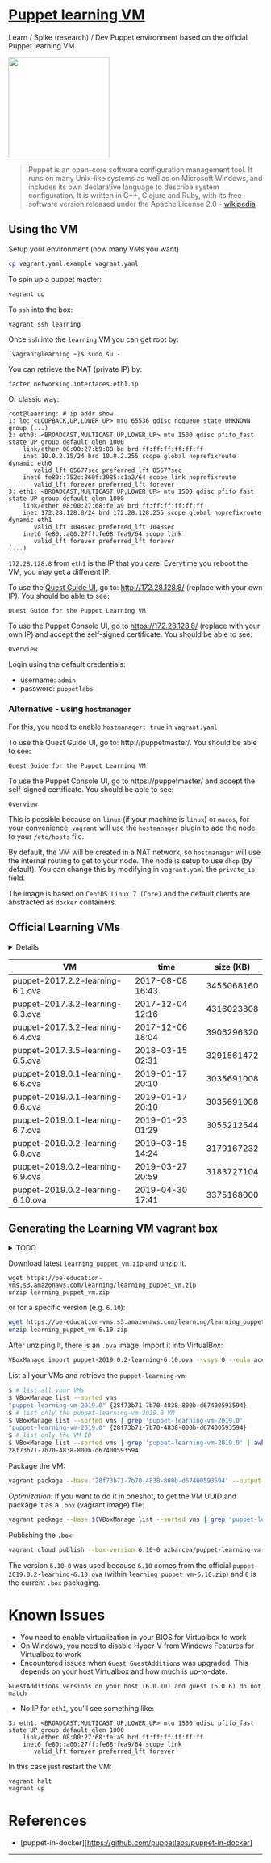 # [Puppet learning VM][website-url]

Learn / Spike (research) / Dev Puppet environment based on the official Puppet learning VM. 

<img src='https://upload.wikimedia.org/wikipedia/en/0/09/Puppet%27s_company_logo.png' width='200px'>

> Puppet is an open-core software configuration management tool. It runs on many Unix-like systems as well as on Microsoft Windows, and includes its own declarative language to describe system configuration. It is written in C++, Clojure and Ruby, with its free-software version released under the Apache License 2.0 - [wikipedia](https://en.wikipedia.org/wiki/Puppet_(company)#Puppet)

<!-- @import "[TOC]" {cmd="toc" depthFrom=1 depthTo=6 orderedList=false} -->

## Using the VM

Setup your environment (how many VMs you want)
```bash
cp vagrant.yaml.example vagrant.yaml
```

To spin up a puppet master:
```bash
vagrant up
```

To `ssh` into the box:
```
vagrant ssh learning
```

Once `ssh` into the `learning` VM you can get root by:
```
[vagrant@learning ~]$ sudo su -
```
You can retrieve the NAT (private IP) by:
```
facter networking.interfaces.eth1.ip
```
Or classic way:
```
root@learning: # ip addr show
1: lo: <LOOPBACK,UP,LOWER_UP> mtu 65536 qdisc noqueue state UNKNOWN group (...)
2: eth0: <BROADCAST,MULTICAST,UP,LOWER_UP> mtu 1500 qdisc pfifo_fast state UP group default qlen 1000
    link/ether 08:00:27:b9:88:bd brd ff:ff:ff:ff:ff:ff
    inet 10.0.2.15/24 brd 10.0.2.255 scope global noprefixroute dynamic eth0
       valid_lft 85677sec preferred_lft 85677sec
    inet6 fe80::752c:860f:3985:c1a2/64 scope link noprefixroute 
       valid_lft forever preferred_lft forever
3: eth1: <BROADCAST,MULTICAST,UP,LOWER_UP> mtu 1500 qdisc pfifo_fast state UP group default qlen 1000
    link/ether 08:00:27:68:fe:a9 brd ff:ff:ff:ff:ff:ff
    inet 172.28.128.8/24 brd 172.28.128.255 scope global noprefixroute dynamic eth1
       valid_lft 1048sec preferred_lft 1048sec
    inet6 fe80::a00:27ff:fe68:fea9/64 scope link 
       valid_lft forever preferred_lft forever
(...)
```

`172.28.128.8` from `eth1` is the IP that you care. Everytime you reboot the VM, you may get a different IP.

To use the [Quest Guide UI](https://github.com/puppetlabs/puppet-quest-guide), go to: http://172.28.128.8/ (replace with your own IP). You should be able to see:
```
Quest Guide for the Puppet Learning VM
```
To use the Puppet Console UI, go to https://172.28.128.8/ (replace with your own IP) and accept the self-signed certificate. You should be able to see:
```
Overview
```

Login using the default credentials:
* username: `admin`
* password: `puppetlabs`

### Alternative - using `hostmanager`

For this, you need to enable `hostmanager: true` in `vagrant.yaml`

To use the Quest Guide UI, go to: http://puppetmaster/. You should be able to see:
```
Quest Guide for the Puppet Learning VM
```
To use the Puppet Console UI, go to https://puppetmaster/ and accept the self-signed certificate. You should be able to see:
```
Overview
```

This is possible because on `linux` (if your machine is `linux`) or `macos`, for your convenience, `vagrant` will use the `hostmanager` plugin to add the node to your `/etc/hosts` file.

By default, the VM will be created in a NAT network, so `hostmanager` will use the internal routing to get to your node. The node is setup to use `dhcp` (by default). You can change this by modifying in `vagrant.yaml` the `private_ip` field.

The image is based on `CentOS Linux 7 (Core)` and the default clients are abstracted as `docker` containers.

## Official Learning VMs

<details>
<p>

Information was extracted using:
```
for i in $(ls -1 learning_puppet_vm*.zip); do unzip -ql $i; done | grep ova | awk '{print $4 " | " $2 " " $3 " | " $1}' | sort
```
</p>
</details>

VM | time | size (KB) 
-|-|-
puppet-2017.2.2-learning-6.1.ova | 2017-08-08 16:43 | 3455068160
puppet-2017.3.2-learning-6.3.ova | 2017-12-04 12:16 | 4316023808
puppet-2017.3.2-learning-6.4.ova | 2017-12-06 18:04 | 3906296320
puppet-2017.3.5-learning-6.5.ova | 2018-03-15 02:31 | 3291561472
puppet-2019.0.1-learning-6.6.ova | 2019-01-17 20:10 | 3035691008
puppet-2019.0.1-learning-6.6.ova | 2019-01-17 20:10 | 3035691008
puppet-2019.0.1-learning-6.7.ova | 2019-01-23 01:29 | 3055212544
puppet-2019.0.2-learning-6.8.ova | 2019-03-15 14:24 | 3179167232
puppet-2019.0.2-learning-6.9.ova | 2019-03-27 20:59 | 3183727104
puppet-2019.0.2-learning-6.10.ova | 2019-04-30 17:41 | 3375168000

## Generating the Learning VM vagrant box

<details>
  <summary>TODO</summary>
  Generate this image dynamically and create a Travis.CI Job to generate it.
</details>

Download latest `learning_puppet_vm.zip` and unzip it.

```
wget https://pe-education-vms.s3.amazonaws.com/learning/learning_puppet_vm.zip
unzip learning_puppet_vm.zip
```
or for a specific version (e.g. `6.10`):
```bash
wget https://pe-education-vms.s3.amazonaws.com/learning/learning_puppet_vm-6.10.zip
unzip learning_puppet_vm-6.10.zip
```

After unziping it, there is an `.ova` image. Import it into VirtualBox:
```bash
VBoxManage import puppet-2019.0.2-learning-6.10.ova --vsys 0 --eula accept --vsys 0 --vmname "puppet-learning-vm-2019.0" --settingsfile "puppet-learning-vm"
```

List all your VMs and retrieve the `puppet-learning-vm`:
```bash
$ # list all your VMs
$ VBoxManage list --sorted vms
"puppet-learning-vm-2019.0" {28f73b71-7b70-4838-800b-d67400593594}
$ # list only the puppet-learning-vm-2019.0 VM
$ VBoxManage list --sorted vms | grep 'puppet-learning-vm-2019.0'
"puppet-learning-vm-2019.0" {28f73b71-7b70-4838-800b-d67400593594}
$ # list only the VM ID
$ VBoxManage list --sorted vms | grep 'puppet-learning-vm-2019.0' | awk '{print $2}' | cut -d '{' -f2 | cut -d '}' -f1
28f73b71-7b70-4838-800b-d67400593594
```

Package the VM:
```bash
vagrant package --base '28f73b71-7b70-4838-800b-d67400593594' --output puppet-learning-vm.box
```

_Optimization_: If you want to do it in oneshot, to get the VM UUID and package it as a `.box` (vagrant image) file:
```bash
vagrant package --base $(VBoxManage list --sorted vms | grep 'puppet-learning-vm-2019.0' | awk '{print $2}' | cut -d '{' -f2 | cut -d '}' -f1) --output puppet-learning-vm.box
```

Publishing the `.box`:
```bash
vagrant cloud publish --box-version 6.10-0 azbarcea/puppet-learning-vm-2019.0 --release --description "Puppet learning VM containing the Quest to learn (https://puppet.com/blog/quest-to-learn-puppet-new-learning-vm)" --short-description "Puppet learning VM for PE 2019.0" --version-description "Based on the official puppet-2019.0.2-learning-6.10.ova from learning_puppet_vm-6.10.zip" 6.10-0 virtualbox puppet-learning-vm-2019.0.box
```

The version `6.10-0` was used because `6.10` comes from the official `puppet-2019.0.2-learning-6.10.ova` (within `learning_puppet_vm-6.10.zip`) and `0` is the current `.box` packaging. 

# Known Issues

* You need to enable virtualization in your BIOS for Virtualbox to work
* On Windows, you need to disable Hyper-V from Windows Features for Virtualbox to work
* Encountered issues when `Guest GuestAdditions` was upgraded. This depends on your host Virtualbox and how much is up-to-date.
```
GuestAdditions versions on your host (6.0.10) and guest (6.0.6) do not match
```
* No IP for `eth1`, you'll see something like:
```
3: eth1: <BROADCAST,MULTICAST,UP,LOWER_UP> mtu 1500 qdisc pfifo_fast state UP group default qlen 1000
    link/ether 08:00:27:68:fe:a9 brd ff:ff:ff:ff:ff:ff
    inet6 fe80::a00:27ff:fe68:fea9/64 scope link 
       valid_lft forever preferred_lft forever
```
In this case just restart the VM:
```
vagrant halt
vagrant up
```

# References

* [puppet-in-docker][https://github.com/puppetlabs/puppet-in-docker]

----

[website-url]: https://puppet.com/download-learning-vm
[website-badge]: https://upload.wikimedia.org/wikipedia/en/0/09/Puppet%27s_company_logo.png
[puppet-forge-server]: https://github.com/kjhenner/puppet-forge-server.git
[pltraining-dockeragent]: https://github.com/puppetlabs/pltraining-dockeragent
[puppet-quest-guide]: https://github.com/puppetlabs/puppet-quest-guide
